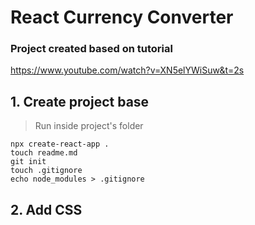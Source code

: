 # React Currency Converter

### Project created based on tutorial

https://www.youtube.com/watch?v=XN5elYWiSuw&t=2s

## 1. Create project base

> Run inside project's folder

`npx create-react-app .`<br>
`touch readme.md`<br>
`git init`<br>
`touch .gitignore`<br>
`echo node_modules > .gitignore`<br>

## 2. Add CSS

